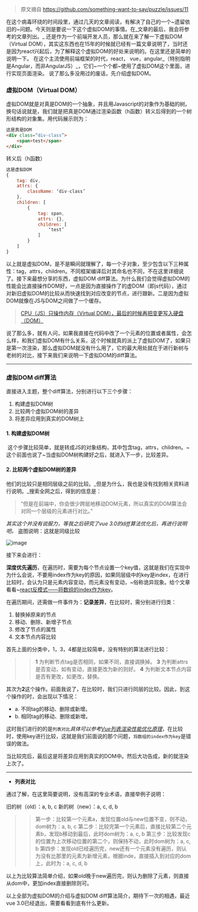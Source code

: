> 原文摘自 https://github.com/something-want-to-say/puzzle/issues/11

在这个病毒环绕的时间段里，通过几天的文章阅读，有解决了自己的一个~遗留依旧的~问题。今天则是要说一下这个虚拟DOM的事情。在_文章的最后，我会将参考的文章列出。_
还是作为一个前端开发人员，那么就在来了解一下虚拟DOM（Virtual DOM），其实这东西也在15年的时候就已经有一篇文章说明了，当时还是因为react兴起后，为了解释这个虚拟DOM的好处来说明的。在这里还是简单的说明一下。
在这个主流使用前端框架的时代，react， vue，angular_（特别指明是Angular，而非AngularJS）_，它们~一个个都~使用了虚拟DOM这个里面，进行实现页面渲染。
说了那么多没用过的废话，先介绍虚拟DOM。

### 虚拟DOM（Virtual DOM）

虚拟DOM就是对真是DOM的一个抽象，并且用Javascript的对象作为基础的树。换句话说就是，我们就是把真是DOM通过渲染函数（h函数）转义后得到的一个树形结构的对象集。用代码展示则为：

``` html
这是真是DOM
<div class=“div-class”>
	<span>test</span>
</div>
```
转义后（h函数）

``` javascript
这是虚拟DOM
{
	tag: div,
	attrs: {
		className: ‘div-class’
	},
	children: [
		{
			tag: span,
			attrs: {},
			children: [
				‘test’
			]
		}
	]
}
```
以上就是虚拟DOM，是不是瞬间就理解了，每一个子对象，至少包含以下三种属性：tag，attrs，children。不同框架编译后对其命名也不同，不在这里详细说了。接下来最想分享的东西，虚拟DOM diff算法。为什么我们会觉得虚拟DOM的性能会比直接操作DOM好，一点是因为直接操作了的虚DOM（即js代码），通过对新旧虚拟DOM的比较从而快速找到对应改变的节点，进行跟新。二是因为虚拟DOM就像在JS与DOM之间做了一个缓存。
>[CPU（JS）只操作内存（Virtual DOM），最后的时候再把变更写入硬盘（DOM）](https://www.zhihu.com/question/29504639)

说了那么多，就有人问，如果我直接在代码中改了一个元素的位置或者属性，会怎么样，和我们虚拟DOM有什么关系，这个时候就真的派上了虚拟DOM了，如果只是第一次渲染，那么虚拟DOM就没有什么用了，它的最大用处就在于进行新树与老树的对比，接下来我们来说明一下虚拟DOM的diff算法。

----

### 虚拟DOM diff算法

直接进入主题，整个diff算法，分别进行以下三个步骤：
1. 构建虚拟DOM树
2. 比较两个虚拟DOM树的差异
3. 将差异应用到真实的DOM树上

#### 1. 构建虚拟DOM树

 这个步骤比较简单，就是转成JS的对象结构，其中包含tag，attrs，children。~这个前面也说了~当虚拟DOM树构建好之后，就进入下一步，比较差异。

#### 2. 比较两个虚拟DOM树的差异

他们的比较只是相同层级之前的比较。_但是为什么，我也是没有找到相关资料进行说明。_搜索全网之后，得到的信息是：

>”但是在前端中，你会很少跨层地移动DOM元素，所以真实的DOM算法会对同一个层级的元素进行对比。”

_其实这个并没有说服力，等我之后研究了vue 3.0的diff算法优化后，再进行说明吧。_
盗图说明：这就是同级比较

![image](https://user-images.githubusercontent.com/9898513/75605134-04bd9780-5b1b-11ea-9e07-348c9edc53da.png)

接下来会进行：

**深度优先遍历**，在遍历时，需要为每个节点设置一个key值，这就是我们在实现中为什么会说，不要用index作为key的原因，如果同层级中的key是index，在进行比较时，会认为只是元素内容变动，而元素没有变动，~俗称诡异现象。给个文章看看~[react反模式——将数组的index作为key](https://www.jianshu.com/p/c74624223986)。

在遍历期间，还需做一件事件为：**记录差异**，在比较时，需分别进行归类：

1. 替换掉原来的节点
2. 移动、删除、新增子节点
3. 修改了节点的属性
4. 文本节点内容比较

首先上面的分类中，1，3，4都是比较简单，没有特别的算法进行比较：

>>**1** 为判断节点tag是否相同，如果不同，直接调换掉。
**3** 为判断attrs是否变动，如有变动，直接更改为新的则好。
**4** 为判断文本节点内容是否有更改，如更改，替换。

其次为**2**这个操作。前面我说了，在比较时，我们只进行同层的比较。因此，到这个操作的时，会出现以下情况：

* a. 不同tag的移动、删除或新增。
* b. 相同tag的移动、删除或新增。

这时我们进行的的是`列表对比`_具体可以参考[Vue列表渲染性能优化原理](https://github.com/banama/aboutVue/blob/master/diff.md)_，在比较时，使用key进行比较，这就是我们前面说的那个问题，`将数组的index作为key`是错误的做法。

当比较完后，最后这是将差异应用到真实的DOM中。然后大功告成，新的就渲染上次了。

----


+ ****列表对比****

通过了解，在这里简要说明，没有高深的专业术语，直接举例子说明：

旧的树（old）：a, b, c
新的树（new）：a, c, d, b

>> 第一步：比较第一个元素a，发现位置old与new位置不变，则不动，dom树为：a, b, c
第二步：比较完第一个元素后，直接比较第二个元素b，发现b移动到最后，此时dom树为：a, c, b
第三步：比较发现c的位置为上次移动位置的第二个，则保持不动，此时dom树为：a, c, b
第四步：发现old已经遍历完，new还有一个元素没有遍历，则认为没有比那里的元素为新增元素，根据inde，直接插入到对应的dom上，此时为：a, c, d, b

以上为比较算法简单介绍，如果old晚于new遍历完，则认为删除了元素，则直接从dom中，更加index直接删除则可。

以上全部为虚拟DOM的介绍与虚拟DOM diff算法简介，期待下一次的相遇，最近vue 3.0已经退出，需要看看到底有什么更新。
